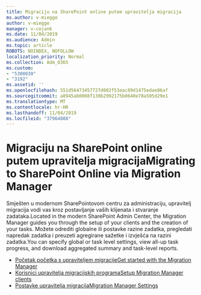 ```yaml
---
title: Migraciju na SharePoint online putem upravitelja migracija
ms.author: v-miegge
author: v-miegge
manager: v-cojank
ms.date: 11/04/2019
ms.audience: Admin
ms.topic: article
ROBOTS: NOINDEX, NOFOLLOW
localization_priority: Normal
ms.collection: Adm_O365
ms.custom:
- "5300030"
- "3192"
ms.assetid: ''
ms.openlocfilehash: 551d56473457727d082f53eac89d1475edae86af
ms.sourcegitcommit: a8945ab0008f138b2992175b0640e78a505d29e1
ms.translationtype: MT
ms.contentlocale: hr-HR
ms.lasthandoff: 11/04/2019
ms.locfileid: "37964088"
---
```

# <a name="migrating-to-sharepoint-online-via-migration-manager"></a><span data-ttu-id="ed7b1-102">Migraciju na SharePoint online putem upravitelja migracija</span><span class="sxs-lookup"><span data-stu-id="ed7b1-102">Migrating to SharePoint Online via Migration Manager</span></span>

<span data-ttu-id="ed7b1-103">Smješten u modernom SharePointovom centru za administraciju, upravitelj migracija vodi vas kroz postavljanje vaših klijenata i stvaranje zadataka.</span><span class="sxs-lookup"><span data-stu-id="ed7b1-103">Located in the modern SharePoint Admin Center, the Migration Manager guides you through the setup of your clients and the creation of your tasks.</span></span> <span data-ttu-id="ed7b1-104">Možete odrediti globalne ili postavke razine zadatka, pregledati napredak zadatka i preuzeti agregirane sažetke i izvješća na razini zadatka.</span><span class="sxs-lookup"><span data-stu-id="ed7b1-104">You can specify global or task level settings, view all-up task progress, and download aggregated summary and task-level reports.</span></span>

* [<span data-ttu-id="ed7b1-105">Početak početka s upraviteljem migracije</span><span class="sxs-lookup"><span data-stu-id="ed7b1-105">Get started with the Migration Manager</span></span>](https://docs.microsoft.com/sharepointmigration/mm-get-started)
* [<span data-ttu-id="ed7b1-106">Korisnici upravitelja migracijskih programa</span><span class="sxs-lookup"><span data-stu-id="ed7b1-106">Setup Migration Manager clients</span></span>](https://docs.microsoft.com/sharepointmigration/mm-setup-clients)
* [<span data-ttu-id="ed7b1-107">Postavke upravitelja migracija</span><span class="sxs-lookup"><span data-stu-id="ed7b1-107">Migration Manager Settings</span></span>](https://docs.microsoft.com/sharepointmigration/mm-settings)